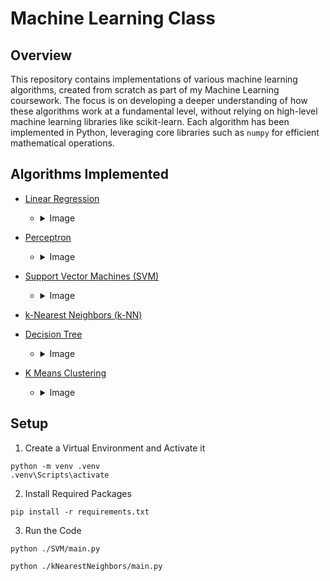 # Machine Learning Class

## Overview

This repository contains implementations of various machine learning algorithms, created from scratch as part of my Machine Learning coursework. The focus is on developing a deeper understanding of how these algorithms work at a fundamental level, without relying on high-level machine learning libraries like scikit-learn. Each algorithm has been implemented in Python, leveraging core libraries such as `numpy` for efficient mathematical operations.

## Algorithms Implemented

- [Linear Regression](https://github.com/muilyang12/Classes/tree/master/Machine%20Learning/LinearRegression)

  - <details>
        <summary>Image</summary>
        <img src="https://muilyang12.github.io/assets/Classes%20-%20ML%20(LR%20with%20MSE).gif" alt="Linear Regression Image" width=500 />
    </details>

- [Perceptron](https://github.com/muilyang12/Classes/tree/master/Machine%20Learning/Perceptron)

  - <details>
        <summary>Image</summary>
        <img src="https://muilyang12.github.io/assets/Classes%20-%20ML%20(Perceptron).gif" alt="Perceptron Image" width=500 />
    </details>

- [Support Vector Machines (SVM)](https://github.com/muilyang12/Classes/tree/master/Machine%20Learning/SVM)

  - <details>
        <summary>Image</summary>
        <img src="https://muilyang12.github.io/assets/Classes%20-%20ML%20(SVM).gif" alt="SVM Image" width=500 />
    </details>

- [k-Nearest Neighbors (k-NN)](https://github.com/muilyang12/Classes/tree/master/Machine%20Learning/kNearestNeighbors)

- [Decision Tree](https://github.com/muilyang12/Classes/tree/master/Machine%20Learning/DecisionTree)

  - <details>
        <summary>Image</summary>
        <img src="https://muilyang12.github.io/assets/Classes%20-%20ML%20(Decision%20Tree).png" alt="Decision Tree Image" width=500 />
    </details>

- [K Means Clustering](https://github.com/muilyang12/Classes/tree/master/Machine%20Learning/kMeansClustering)

  - <details>
        <summary>Image</summary>
        <img src="https://muilyang12.github.io/assets/Classes%20-%20ML%20(K%20Means%20Clustering).png" alt="K Means Clustering Image" width=500 />
    </details>

## Setup

1. Create a Virtual Environment and Activate it

```
python -m venv .venv
.venv\Scripts\activate
```

2. Install Required Packages

```
pip install -r requirements.txt
```

3. Run the Code

```
python ./SVM/main.py

python ./kNearestNeighbors/main.py
```
